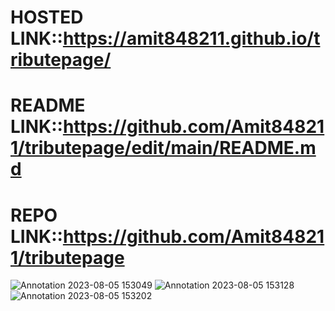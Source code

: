 
# HOSTED LINK::https://amit848211.github.io/tributepage/
# README LINK::https://github.com/Amit848211/tributepage/edit/main/README.md
# REPO LINK::https://github.com/Amit848211/tributepage
![Annotation 2023-08-05 153049](https://github.com/Amit848211/tributepage/assets/111532901/2508ee10-0432-4811-bd00-273b5719f0c8)
![Annotation 2023-08-05 153128](https://github.com/Amit848211/tributepage/assets/111532901/d77cc060-05f9-4254-8aab-60984666669d)
![Annotation 2023-08-05 153202](https://github.com/Amit848211/tributepage/assets/111532901/667ee40d-aa7e-47ff-b16e-1c6a64207ea7)

